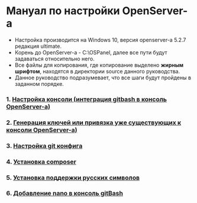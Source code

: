 # Мануал по настройки OpenServer-а
* Настройка производится на Windows 10, версия openserver-а 5.2.7 редакция ultimate.
* Корень до OpenServer-а - C:\OSPanel\, далее все пути будут задаваться относительно него.
* Все файлы для копирования, где копирование выделено **жирным шрифтом**, находятся в директории source данного руководства.
* Данное руководство подразумевает, что все шаги будут пройдены в заданном порядке.

### 1. [Настройка консоли (интеграция gitbash в консоль OpenServer-а)](CONSOLE.md)
### 2. [Генерация ключей или привязка уже существующих к консоли OpenServer-a)](SSH-KEY.md)
### 3. [Настройка git конфига](GIT-CONFIG.md)
### 4. [Установка composer](INSTALL-COMPOSER.md)
### 5. [Установка поддержки русских символов](RUSSIAN-ENCODE.md)
### 6. [Добавление nano в консоль gitBash](ADD-NANO-GIT-BASH.md)
